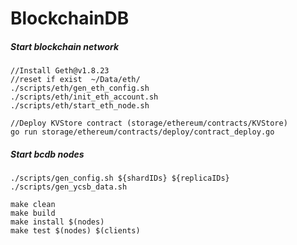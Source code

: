 # BlockchainDB

##### Start blockchain network

```
//Install Geth@v1.8.23
//reset if exist  ~/Data/eth/
./scripts/eth/gen_eth_config.sh 
./scripts/eth/init_eth_account.sh
./scripts/eth/start_eth_node.sh

//Deploy KVStore contract (storage/ethereum/contracts/KVStore)
go run storage/ethereum/contracts/deploy/contract_deploy.go
```

##### Start bcdb nodes

```
./scripts/gen_config.sh ${shardIDs} ${replicaIDs}
./scripts/gen_ycsb_data.sh

make clean
make build
make install $(nodes)
make test $(nodes) $(clients)
```

